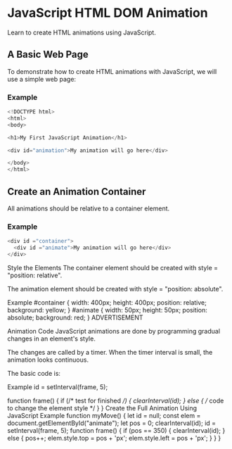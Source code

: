 # JavaScript HTML DOM Animation
Learn to create HTML animations using JavaScript.


## A Basic Web Page
To demonstrate how to create HTML animations with JavaScript, we will use a simple web page:

### Example
```js
<!DOCTYPE html>
<html>
<body>

<h1>My First JavaScript Animation</h1>

<div id="animation">My animation will go here</div>

</body>
</html>
```


## Create an Animation Container
All animations should be relative to a container element.

### Example
```js
<div id ="container">
  <div id ="animate">My animation will go here</div>
</div>
```

Style the Elements
The container element should be created with style = "position: relative".

The animation element should be created with style = "position: absolute".

Example
#container {
  width: 400px;
  height: 400px;
  position: relative;
  background: yellow;
}
#animate {
  width: 50px;
  height: 50px;
  position: absolute;
  background: red;
}
ADVERTISEMENT

Animation Code
JavaScript animations are done by programming gradual changes in an element's style.

The changes are called by a timer. When the timer interval is small, the animation looks continuous.

The basic code is:

Example
id = setInterval(frame, 5);

function frame() {
  if (/* test for finished */) {
    clearInterval(id);
  } else {
    /* code to change the element style */ 
  }
}
Create the Full Animation Using JavaScript
Example
function myMove() {
  let id = null;
  const elem = document.getElementById("animate");
  let pos = 0;
  clearInterval(id);
  id = setInterval(frame, 5);
  function frame() {
    if (pos == 350) {
      clearInterval(id);
    } else {
      pos++;
      elem.style.top = pos + 'px';
      elem.style.left = pos + 'px';
    }
  }
}